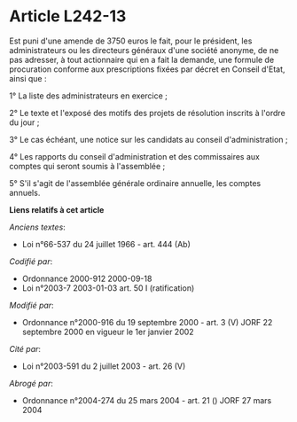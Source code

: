# Article L242-13

Est puni d'une amende de 3750 euros le fait, pour le président, les administrateurs ou les directeurs généraux d'une société
anonyme, de ne pas adresser, à tout actionnaire qui en a fait la demande, une formule de procuration conforme aux
prescriptions fixées par décret en Conseil d'Etat, ainsi que :

1° La liste des administrateurs en exercice ;

2° Le texte et l'exposé des motifs des projets de résolution inscrits à l'ordre du jour ;

3° Le cas échéant, une notice sur les candidats au conseil d'administration ;

4° Les rapports du conseil d'administration et des commissaires aux comptes qui seront soumis à l'assemblée ;

5° S'il s'agit de l'assemblée générale ordinaire annuelle, les comptes annuels.

**Liens relatifs à cet article**

_Anciens textes_:

  - Loi n°66-537 du 24 juillet 1966 - art. 444 (Ab)

_Codifié par_:

  - Ordonnance 2000-912 2000-09-18
  - Loi n°2003-7 2003-01-03 art. 50 I (ratification)

_Modifié par_:

  - Ordonnance n°2000-916 du 19 septembre 2000 - art. 3 (V) JORF 22 septembre 2000 en vigueur le 1er janvier 2002

_Cité par_:

  - Loi n°2003-591 du 2 juillet 2003 - art. 26 (V)

_Abrogé par_:

  - Ordonnance n°2004-274 du 25 mars 2004 - art. 21 () JORF 27 mars 2004
